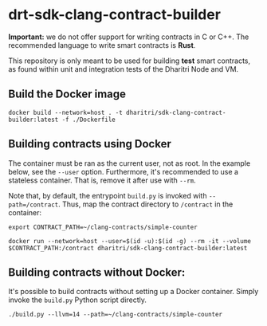 # drt-sdk-clang-contract-builder

**Important:** we do not offer support for writing contracts in C or C++. The recommended language to write smart contracts is **Rust**.

This repository is only meant to be used for building **test** smart contracts, as found within unit and integration tests of the Dharitri Node and VM.

## Build the Docker image

```
docker build --network=host . -t dharitri/sdk-clang-contract-builder:latest -f ./Dockerfile
```

## Building contracts using Docker

The container must be ran as the current user, not as root. In the example below, see the `--user` option. Furthermore, it's recommended to use a stateless container. That is, remove it after use with `--rm`. 

Note that, by default, the entrypoint `build.py` is invoked with `--path=/contract`. Thus, map the contract directory to `/contract` in the container:

```
export CONTRACT_PATH=~/clang-contracts/simple-counter

docker run --network=host --user=$(id -u):$(id -g) --rm -it --volume $CONTRACT_PATH:/contract dharitri/sdk-clang-contract-builder:latest
```

## Building contracts without Docker:

It's possible to build contracts without setting up a Docker container. Simply invoke the `build.py` Python script directly.

```
./build.py --llvm=14 --path=~/clang-contracts/simple-counter
```

